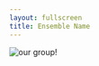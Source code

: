 ```yaml
---
layout: fullscreen
title: Ensemble Name
---
```

<img src="{{ site.baseurl }}/assets/img/band.jpeg" alt="our group!" class="full-banner">

